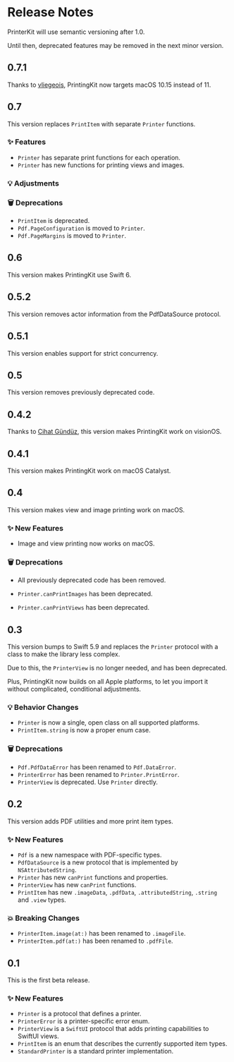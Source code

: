 # Release Notes

PrinterKit will use semantic versioning after 1.0. 

Until then, deprecated features may be removed in the next minor version.



## 0.7.1

Thanks to [vliegeois](https://github.com/vliegeois), PrintingKit now targets macOS 10.15 instead of 11.



## 0.7

This version replaces `PrintItem` with separate `Printer` functions.

### ✨ Features

* `Printer` has separate print functions for each operation.
* `Printer` has new functions for printing views and images.

### 💡 Adjustments

### 🗑️ Deprecations

* `PrintItem` is deprecated.
* `Pdf.PageConfiguration` is moved to `Printer`.
* `Pdf.PageMargins` is moved to `Printer`.



## 0.6

This version makes PrintingKit use Swift 6.



## 0.5.2

This version removes actor information from the PdfDataSource protocol.



## 0.5.1

This version enables support for strict concurrency.



## 0.5

This version removes previously deprecated code.



## 0.4.2

Thanks to [Cihat Gündüz](https://github.com/FlineDevPublic), this version makes PrintingKit work on visionOS.



## 0.4.1

This version makes PrintingKit work on macOS Catalyst.



## 0.4

This version makes view and image printing work on macOS.

### ✨ New Features

* Image and view printing now works on macOS.

### 🗑️ Deprecations

* All previously deprecated code has been removed.

* `Printer.canPrintImages` has been deprecated.
* `Printer.canPrintViews` has been deprecated.



## 0.3

This version bumps to Swift 5.9 and replaces the `Printer` protocol with a class to make the library less complex.

Due to this, the `PrinterView` is no longer needed, and has been deprecated.

Plus, PrintingKit now builds on all Apple platforms, to let you import it without complicated, conditional adjustments.

### 💡 Behavior Changes

* `Printer` is now a single, open class on all supported platforms.
* `PrintItem.string` is now a proper enum case.

### 🗑️ Deprecations

* `Pdf.PdfDataError` has been renamed to `Pdf.DataError`.
* `PrinterError` has been renamed to `Printer.PrintError`.
* `PrinterView` is deprecated. Use `Printer` directly.



## 0.2

This version adds PDF utilities and more print item types. 

### ✨ New Features

* `Pdf` is a new namespace with PDF-specific types.
* `PdfDataSource` is a new protocol that is implemented by `NSAttributedString`.
* `Printer` has new `canPrint` functions and properties.
* `PrinterView` has new `canPrint` functions.
* `PrintItem` has new `.imageData`, `.pdfData`, `.attributedString`, `.string` and `.view` types.

### 💥 Breaking Changes

* `PrinterItem.image(at:)` has been renamed to `.imageFile`.
* `PrinterItem.pdf(at:)` has been renamed to `.pdfFile`.



## 0.1

This is the first beta release. 

### ✨ New Features

* `Printer` is a protocol that defines a printer.
* `PrinterError` is a printer-specific error enum.
* `PrinterView` is a `SwiftUI` protocol that adds printing capabilities to SwiftUI views.
* `PrintItem` is an enum that describes the currently supported item types.
* `StandardPrinter` is a standard printer implementation.
